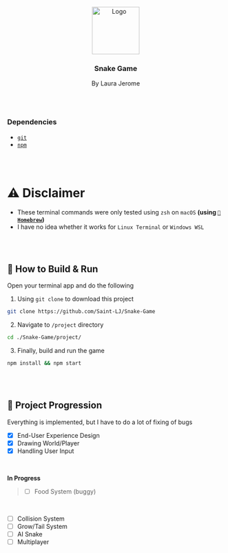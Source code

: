 <br />
<div align="center">
    <img src="https://cdn.iconscout.com/icon/premium/png-256-thumb/snake-game-8700200-7154211.png" alt="Logo" width="110" height="110">
  </a>

  <h3 align="center"><b>Snake Game</b></h3>

  <p align="center">
    By Laura Jerome
  </p>
</div>

<br />
<br />

### Dependencies
* <a aria-label="Homebrew" href="https://git-scm.com/downloads">`git`</a>
* <a aria-label="npm" href="https://docs.npmjs.com/downloading-and-installing-node-js-and-npm">`npm`</a>

<br />
<br />

# ⚠️ Disclaimer
* These terminal commands were only tested using `zsh` on `macOS` **(using <a href="https://brew.sh">`🍺Homebrew`</a>)**
* I have no idea whether it works for `Linux Terminal` or `Windows WSL`

<br />
<br />

## 🔨 How to Build & Run

Open your terminal app and do the following

1. Using `git clone` to download this project
```sh
git clone https://github.com/Saint-LJ/Snake-Game
```
2. Navigate to `/project` directory
```sh
cd ./Snake-Game/project/
```
3. Finally, build and run the game
```sh
npm install && npm start
```

<br />
<br />

## 🚧 Project Progression

Everything is implemented, but I have to do a lot of fixing of bugs

- [x] End-User Experience Design 
- [x] Drawing World/Player
- [x] Handling User Input

<br />

**In Progress**
> - [ ] Food System (buggy)

<br />

- [ ] Collision System
- [ ] Grow/Tail System
- [ ] AI Snake
- [ ] Multiplayer
